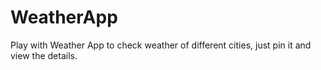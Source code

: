 # WeatherApp
Play with Weather App to check weather of different cities, just pin it and view the details.
